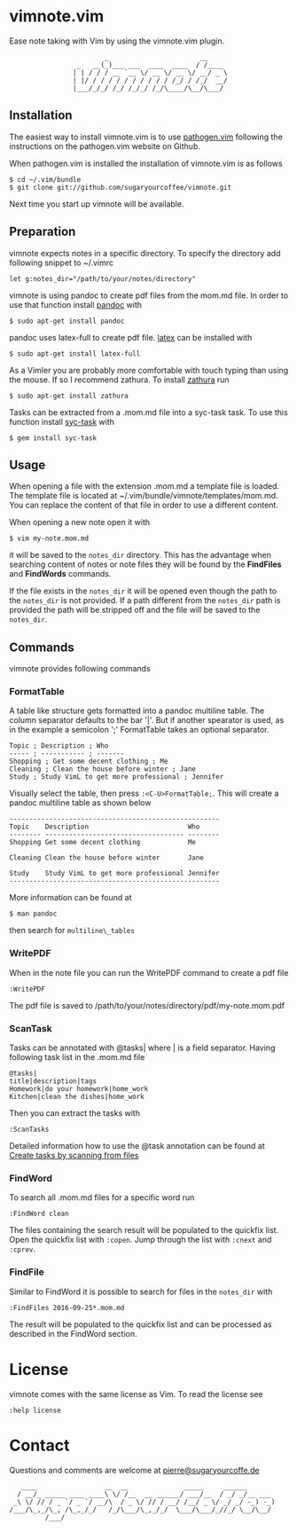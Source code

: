vimnote.vim
===========
Ease note taking with Vim by using the vimnote.vim plugin.

                            _                       __     
                     _   __(_)___ ___  ____  ____  / /____ 
                    | | / / / __ `__ \/ __ \/ __ \/ __/ _ \
                    | |/ / / / / / / / / / / /_/ / /_/  __/
                    |___/_/_/ /_/ /_/_/ /_/\____/\__/\___/ 
                                                           

Installation
------------
The easiest way to install vimnote.vim is to use 
[pathogen.vim](https://github.com/tpope/vim-pathogen) following the instructions
on the pathogen.vim website on Github.

When pathogen.vim is installed the installation of vimnote.vim is as follows

    $ cd ~/.vim/bundle
    $ git clone git://github.com/sugaryourcoffee/vimnote.git

Next time you start up vimnote will be available.

Preparation
-----------
vimnote expects notes in a specific directory. To specify the directory add
following snippet to ~/.vimrc

    let g:notes_dir="/path/to/your/notes/directory"

vimnote is using pandoc to create pdf files from the mom.md file. In order to 
use that function install [pandoc](http://pandoc.org/) with

    $ sudo apt-get install pandoc

pandoc uses latex-full to create pdf file. 
[latex](https://www.latex-project.org/) can be installed with

    $ sudo apt-get install latex-full

As a Vimler you are probably more comfortable with touch typing than using the 
mouse. If so I recommend zathura. To install 
[zathura](https://pwmt.org/projects/zathura/) run

    $ sudo apt-get install zathura

Tasks can be extracted from a .mom.md file into a syc-task task. To use this 
function install [syc-task](https://rubygems.org/gems/syc-task) with

    $ gem install syc-task

Usage
-----
When opening a file with the extension .mom.md a template file is loaded. The
template file is located at ~/.vim/bundle/vimnote/templates/mom.md. You can 
replace the content of that file in order to use a different content.

When opening a new note open it with

    $ vim my-note.mom.md

it will be saved to the `notes_dir` directory. This has the advantage when 
searching content of notes or note files they will be found by the 
**FindFiles** and **FindWords** commands.

If the file exists in the `notes_dir` it will be opened even though the path to
the `notes_dir` is not provided. If a path different from the `notes_dir` path
is provided the path will be stripped off and the file will be saved to the 
`notes_dir`.

Commands
--------
vimnote provides following commands

### FormatTable	        
A table like structure gets formatted into a pandoc multiline table. The
column separator defaults to the bar '|'. But if another spearator is used, as
in the example a semicolon ';' FormatTable takes an optional separator.

    Topic ; Description ; Who
    ----- ; ----------- ; -------
    Shopping ; Get some decent clothing ; Me
    Cleaning ; Clean the house before winter ; Jane
    Study ; Study VimL to get more professional ; Jennifer

Visually select the table, then press `:<C-U>FormatTable;`. This will create a 
pandoc multiline table as shown below

    -----------------------------------------------------
    Topic    Description                         Who
    -------- ----------------------------------- --------
    Shopping Get some decent clothing            Me

    Cleaning Clean the house before winter       Jane

    Study    Study VimL to get more professional Jennifer
    -----------------------------------------------------

More information can be found at

    $ man pandoc

then search for `multiline\_tables`

### WritePDF
When in the note file you can run the WritePDF command to create a pdf file

    :WritePDF

The pdf file is saved to /path/to/your/notes/directory/pdf/my-note.mom.pdf

### ScanTask
Tasks can be annotated with @tasks| where | is a field separator. Having 
following task list in the .mom.md file

    @tasks|
    title|description|tags
    Homework|do your homework|home_work
    Kitchen|clean the dishes|home_work

Then you can extract the tasks with

    :ScanTasks

Detailed information how to use the @task annotation can be found at
[Create tasks by scanning from files](https://github.com/sugaryourcoffee/syc-task#create-tasks-by-scanning-from-files)

### FindWord
To search all .mom.md files for a specific word run

    :FindWord clean

The files containing the search result will be populated to the quickfix list.
Open the quickfix list with `:copen`. Jump through the list with `:cnext` and
`:cprev`.

### FindFile
Similar to FindWord it is possible to search for files in the `notes_dir` with

    :FindFiles 2016-09-25*.mom.md

The result will be populated to the quickfix list and can be processed as 
described in the FindWord section.

License
=======
vimnote comes with the same license as Vim. To read the license see

    :help license

Contact
=======
Questions and comments are welcome at pierre@sugaryourcoffe.de

       ____                 __  __              _____     ______       
      / __/_ _____ ____ ____\ \/ /__  __ ______/ ___/__  / _/ _/__ ___ 
     _\ \/ // / _ `/ _ `/ __/\  / _ \/ // / __/ /__/ _ \/ _/ _/ -_) -_)
    /___/\_,_/\_, /\_,_/_/   /_/\___/\_,_/_/  \___/\___/_//_/ \__/\__/ 
             /___/                                                     

